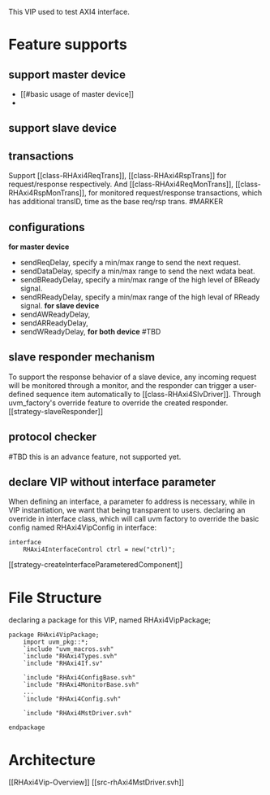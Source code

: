 This VIP used to test AXI4 interface.
# Feature supports
## support master device
- [[#basic usage of master device]]
- 
## support slave device

## transactions
Support [[class-RHAxi4ReqTrans]], [[class-RHAxi4RspTrans]] for request/response respectively.
And [[class-RHAxi4ReqMonTrans]], [[class-RHAxi4RspMonTrans]], for monitored request/response transactions, which has additional transID, time as the base req/rsp trans.
#MARKER
## configurations
**for master device**
- sendReqDelay, specify a min/max range to send the next request.
- sendDataDelay, specify a min/max range to send the next wdata beat.
- sendBReadyDelay, specify a min/max range of the high level of BReady signal.
- sendRReadyDelay, specify a min/max range of the high leval of RReady signal.
**for slave device**
- sendAWReadyDelay,
- sendARReadyDelay,
- sendWReadyDelay,
**for both device**
#TBD

## slave responder mechanism
To support the response behavior of a slave device, any incoming request will be monitored through a monitor, and the responder can trigger a user-defined sequence item automatically to [[class-RHAxi4SlvDriver]].
Through uvm_factory's override feature to override the created responder.
[[strategy-slaveResponder]]
## protocol checker
#TBD this is an advance feature, not supported yet.
## declare VIP without interface parameter
When defining an interface, a parameter fo address is necessary, while in VIP instantiation, we want that being transparent to users. 
declaring an override in interface class, which will call uvm factory to override the basic config named RHAxi4VipConfig 
in interface:
```
interface
	RHAxi4InterfaceControl ctrl = new("ctrl)";
```
[[strategy-createInterfaceParameteredComponent]]


# File Structure
declaring a package for this VIP, named RHAxi4VipPackage;
```
package RHAxi4VipPackage;
	import uvm_pkg::*;
	`include "uvm_macros.svh"
	`include "RHAxi4Types.svh"
	`include "RHAxi4If.sv"

	`include "RHAxi4ConfigBase.svh"
	`include "RHAxi4MonitorBase.svh"
	...
	`include "RHAxi4Config.svh"

	`include "RHAxi4MstDriver.svh"
	
endpackage
```
# Architecture

[[RHAxi4Vip-Overview]]
[[src-rhAxi4MstDriver.svh]]
